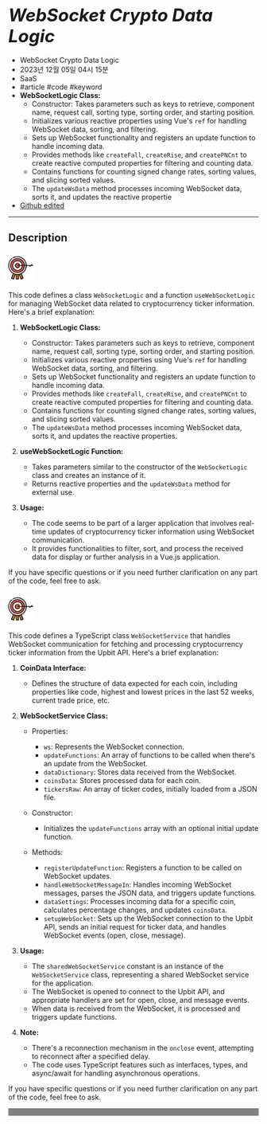 # **<span style="font-size: 35px; font-style: italic;">WebSocket Crypto Data Logic</span>**


- WebSocket Crypto Data Logic  
- 2023년 12월 05일 04시 15분  
- SaaS  
- #article #code #keyword  
- **WebSocketLogic Class:**
   - Constructor: Takes parameters such as keys to retrieve, component name, request call, sorting type, sorting order, and starting position.
   - Initializes various reactive properties using Vue's `ref` for handling WebSocket data, sorting, and filtering.
   - Sets up WebSocket functionality and registers an update function to handle incoming data.
   - Provides methods like `createFall`, `createRise`, and `createPNCnt` to create reactive computed properties for filtering and counting data.
   - Contains functions for counting signed change rates, sorting values, and slicing sorted values.
   - The `updateWsData` method processes incoming WebSocket data, sorts it, and updates the reactive propertie  
- [Github edited](https://github.com/d10000usd/WebDocuments/tree/main/public/md/Gpt "깃허브")
**** 


## Description  

<body class="body-full"><div class="c-custom-card"> <div class="spacing mb-2">  



###  <img src="https://raw.githubusercontent.com/d10000usd/WebDocuments/main/public/icon/Team/40-goal.svg" width="50" height="50" />   

  This code defines a class `WebSocketLogic` and a function `useWebSocketLogic` for managing WebSocket data related to cryptocurrency ticker information. Here's a brief explanation:

1. **WebSocketLogic Class:**
   - Constructor: Takes parameters such as keys to retrieve, component name, request call, sorting type, sorting order, and starting position.
   - Initializes various reactive properties using Vue's `ref` for handling WebSocket data, sorting, and filtering.
   - Sets up WebSocket functionality and registers an update function to handle incoming data.
   - Provides methods like `createFall`, `createRise`, and `createPNCnt` to create reactive computed properties for filtering and counting data.
   - Contains functions for counting signed change rates, sorting values, and slicing sorted values.
   - The `updateWsData` method processes incoming WebSocket data, sorts it, and updates the reactive properties.

2. **useWebSocketLogic Function:**
   - Takes parameters similar to the constructor of the `WebSocketLogic` class and creates an instance of it.
   - Returns reactive properties and the `updateWsData` method for external use.

3. **Usage:**
   - The code seems to be part of a larger application that involves real-time updates of cryptocurrency ticker information using WebSocket communication.
   - It provides functionalities to filter, sort, and process the received data for display or further analysis in a Vue.js application.

If you have specific questions or if you need further clarification on any part of the code, feel free to ask.








</div></div></div><body class="body-full"><div class="c-custom-card"> <div class="spacing mb-2">  



###  <img src="https://raw.githubusercontent.com/d10000usd/WebDocuments/main/public/icon/Team/40-goal.svg" width="50" height="50" />   

  This code defines a TypeScript class `WebSocketService` that handles WebSocket communication for fetching and processing cryptocurrency ticker information from the Upbit API. Here's a brief explanation:

1. **CoinData Interface:**
   - Defines the structure of data expected for each coin, including properties like code, highest and lowest prices in the last 52 weeks, current trade price, etc.

2. **WebSocketService Class:**
   - Properties:
     - `ws`: Represents the WebSocket connection.
     - `updateFunctions`: An array of functions to be called when there's an update from the WebSocket.
     - `dataDictionary`: Stores data received from the WebSocket.
     - `coinsData`: Stores processed data for each coin.
     - `tickersRaw`: An array of ticker codes, initially loaded from a JSON file.

   - Constructor:
     - Initializes the `updateFunctions` array with an optional initial update function.

   - Methods:
     - `registerUpdateFunction`: Registers a function to be called on WebSocket updates.
     - `handleWebSocketMessageIn`: Handles incoming WebSocket messages, parses the JSON data, and triggers update functions.
     - `dataSettings`: Processes incoming data for a specific coin, calculates percentage changes, and updates `coinsData`.
     - `setupWebSocket`: Sets up the WebSocket connection to the Upbit API, sends an initial request for ticker data, and handles WebSocket events (open, close, message).

3. **Usage:**
   - The `sharedWebSocketService` constant is an instance of the `WebSocketService` class, representing a shared WebSocket service for the application.
   - The WebSocket is opened to connect to the Upbit API, and appropriate handlers are set for open, close, and message events.
   - When data is received from the WebSocket, it is processed and triggers update functions.

4. **Note:**
   - There's a reconnection mechanism in the `onclose` event, attempting to reconnect after a specified delay.
   - The code uses TypeScript features such as interfaces, types, and async/await for handling asynchronous operations.

If you have specific questions or if you need further clarification on any part of the code, feel free to ask.








</div></div></div><div style="background-color: grey; height: 15px;"></div>

  
